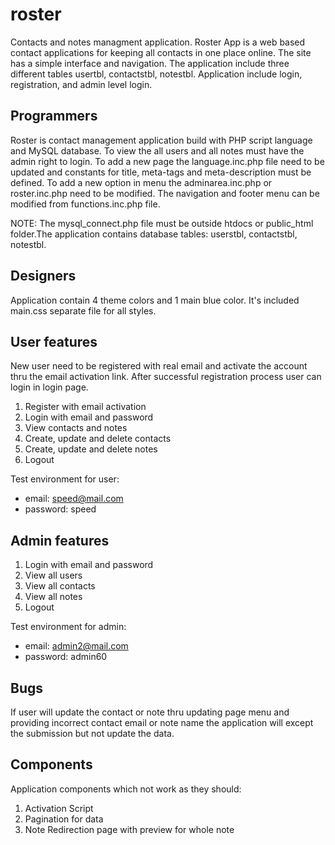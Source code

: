 roster
======

Contacts and notes managment application. Roster App is a web based contact applications for keeping all contacts in one place online. The site has a simple interface and navigation. The application include three different tables usertbl, contactstbl, notestbl. Application include login, registration, and admin level login.

Programmers
-----------

Roster is contact management application build with PHP script language and MySQL database. To view the all users and all notes must have the admin right to login. To add a new page the language.inc.php file need to be updated and constants for title, meta-tags and meta-description must be defined. To add a new option in menu the adminarea.inc.php or roster.inc.php need to be modified. The navigation and footer menu can be modified from functions.inc.php file.

NOTE: The mysql_connect.php file must be outside htdocs or public_html folder.The 
application contains database tables: userstbl, contactstbl, notestbl.

Designers
---------

Application contain 4 theme colors and 1 main blue color. It's included main.css separate file for all styles.

User features
-------------

New user need to be registered with real email and activate the account thru the email activation link. After successful registration process user can login in login page.

   1. Register with email activation
   2. Login with email and password
   3. View contacts and notes
   4. Create, update and delete contacts
   5. Create, update and delete notes
   6. Logout

Test environment for user:

   - email: speed@mail.com    
   - password: speed

Admin features
-------------

   1. Login with email and password
   2. View all users
   3. View all contacts
   4. View all notes
   6. Logout

Test environment for admin:
   - email: admin2@mail.com
   - password: admin60

Bugs
----

If user will update the contact or note thru updating  page menu and providing incorrect contact email or note name the application will except the submission but not update the data.

Components
--------------------------

Application components which not work as they should:

   1. Activation Script
   2. Pagination for data
   3. Note Redirection page with preview for whole note
